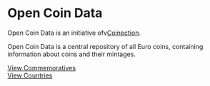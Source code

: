 # Open Coin Data

Open Coin Data is an initiative ofv[Coinection](https://coinection.eu).

Open Coin Data is a central repository of all Euro coins, containing information about coins and their mintages.

[View Commemoratives](./Commemoratives/index.md)\
[View Countries](./Countries/index.md)
